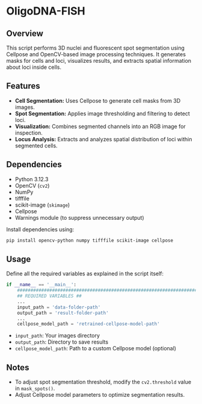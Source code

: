 # OligoDNA-FISH

## Overview
This script performs 3D nuclei and fluorescent spot segmentation using Cellpose and OpenCV-based image processing techniques. It generates masks for cells and loci, visualizes results, and extracts spatial information about loci inside cells.

## Features
- **Cell Segmentation:** Uses Cellpose to generate cell masks from 3D images.
- **Spot Segmentation:** Applies image thresholding and filtering to detect loci.
- **Visualization:** Combines segmented channels into an RGB image for inspection.
- **Locus Analysis:** Extracts and analyzes spatial distribution of loci within segmented cells.

## Dependencies
- Python 3.12.3
- OpenCV (`cv2`)
- NumPy
- tifffile
- scikit-image (`skimage`)
- Cellpose
- Warnings module (to suppress unnecessary output)

Install dependencies using:
```bash
pip install opencv-python numpy tifffile scikit-image cellpose
```

## Usage
Define all the required variables as explained in the script itself:
```python
if __name__ == '__main__':
    ######################################################################################
    ## REQUIRED VARIABLES ##
    ...
    input_path = 'data-folder-path'
    output_path = 'result-folder-path'
    ...
    cellpose_model_path = 'retrained-cellpose-model-path'
```
- `input_path`: Your images directory
- `output_path`: Directory to save results
- `cellpose_model_path`: Path to a custom Cellpose model (optional)



## Notes
- To adjust spot segmentation threshold, modify the `cv2.threshold` value in `mask_spots()`.
- Adjust Cellpose model parameters to optimize segmentation results.
